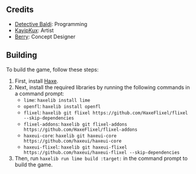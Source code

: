 ## Credits
- [Detective Baldi](https://x.com/DetectiveBaldi): Programming
- [KayipKux](https://x.com/KayipKux): Artist
- [Berry](https://x.com/berryreal_): Concept Designer

## Building
To build the game, follow these steps:

1. First, install [Haxe](https://haxe.org/).
2. Next, install the required libraries by running the following commands in a command prompt:
   - `lime`: `haxelib install lime`
   - `openfl`: `haxelib install openfl`
   - `flixel`: `haxelib git flixel https://github.com/HaxeFlixel/flixel --skip-dependencies`
   - `flixel-addons`: `haxelib git flixel-addons https://github.com/HaxeFlixel/flixel-addons`
   - `haxeui-core`: `haxelib git haxeui-core https://github.com/haxeui/haxeui-core`
   - `haxeui-flixel`: `haxelib git haxeui-flixel https://github.com/haxeui/haxeui-flixel --skip-dependencies`
3. Then, run `haxelib run lime build :target:` in the command prompt to build the game.